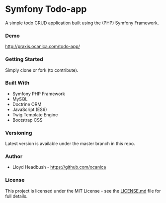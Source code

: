 # Symfony Todo-app

A simple todo CRUD application built using the (PHP) Symfony Framework.

### Demo
http://praxis.ocanica.com/todo-app/

### Getting Started
Simply clone or fork (to contribute).

### Built With
 - Symfony PHP Framework
 - MySQL
 - Doctrine ORM
 - JavaScript (ES6)
 - Twig Template Engine
 - Bootstrap CSS

### Versioning
Latest version is available under the master branch in this repo.

### Author
 - Lloyd Headbush - https://github.com/ocanica

### License
This project is licensed under the MIT License - see the [LICENSE.md](https://github.com/ocanica/symfony-todos-app/blob/master/LICENSE) file for full details.
